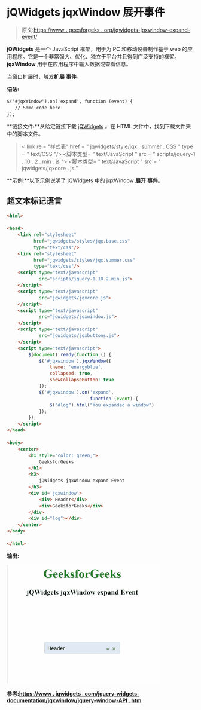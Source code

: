 # jQWidgets jqxWindow 展开事件

> 原文:[https://www . geesforgeks . org/jqwidgets-jqxwindow-expand-event/](https://www.geeksforgeeks.org/jqwidgets-jqxwindow-expand-event/)

**jQWidgets** 是一个 JavaScript 框架，用于为 PC 和移动设备制作基于 web 的应用程序。它是一个非常强大、优化、独立于平台并且得到广泛支持的框架。 **jqxWindow** 用于在应用程序中输入数据或查看信息。

当窗口扩展时，触发**扩展** **事件**。

**语法:**

```html
$('#jqxWindow').on('expand', function (event) {
   // Some code here
}); 
```

**链接文件:**从给定链接下载 [jQWidgets](https://www.jqwidgets.com/download/) 。在 HTML 文件中，找到下载文件夹中的脚本文件。

> <link rel="”stylesheet”" href="”jqwidgets/styles/jqx.base.css”" type="”text/css”">
> < link rel= "样式表" href = " jqwidgets/style/jqx . summer . CSS " type = " text/CSS "/>
> <脚本类型= " text/JavaScript " src = " scripts/jquery-1 . 10 . 2 . min . js "></脚本>
> <脚本类型= " text/JavaScript " src = " jqwidgets/jqxcore . js "

**示例:**以下示例说明了 jQWidgets 中的 jqxWindow **展开** **事件**。

## 超文本标记语言

```html
<html>

<head>
    <link rel="stylesheet" 
          href="jqwidgets/styles/jqx.base.css" 
          type="text/css"/>
    <link rel="stylesheet" 
          href="jqwidgets/styles/jqx.summer.css" 
          type="text/css"/>
    <script type="text/javascript" 
            src="scripts/jquery-1.10.2.min.js">
    </script>
    <script type="text/javascript" 
            src="jqwidgets/jqxcore.js">
    </script>
    <script type="text/javascript" 
            src="jqwidgets/jqxwindow.js">
    </script>
    <script type="text/javascript" 
            src="jqwidgets/jqxbuttons.js">
    </script>
    <script type="text/javascript">
        $(document).ready(function () {
            $('#jqxwindow').jqxWindow({
                theme: 'energyblue',
                collapsed: true,
                showCollapseButton: true
            });
            $('#jqxwindow').on('expand', 
                               function (event) {
                $("#log").html("You expanded a window")
            });
        });
    </script>
</head>

<body>
    <center>
        <h1 style="color: green;">
            GeeksforGeeks
        </h1>
        <h3> 
            jQWidgets jqxWindow expand Event 
        </h3>
        <div id='jqxwindow'>
            <div> Header</div>
            <div>GeeksforGeeks</div>
        </div>
        <div id="log"></div>
    </center>
</body>

</html>
```

**输出:**

![](img/ce72b13cf7a748ecaead9876e9550f8f.png)

**参考:**[**https://www . jqwidgets . com/jquery-widgets-documentation/jqxwindow/jquery-window-API . htm**](https://www.jqwidgets.com/jquery-widgets-documentation/documentation/jqxwindow/jquery-window-api.htm)